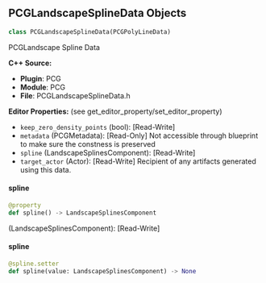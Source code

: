 ## PCGLandscapeSplineData Objects

```python
class PCGLandscapeSplineData(PCGPolyLineData)
```

PCGLandscape Spline Data

**C++ Source:**

- **Plugin**: PCG
- **Module**: PCG
- **File**: PCGLandscapeSplineData.h

**Editor Properties:** (see get_editor_property/set_editor_property)

- ``keep_zero_density_points`` (bool):  [Read-Write]
- ``metadata`` (PCGMetadata):  [Read-Only] Not accessible through blueprint to make sure the constness is preserved
- ``spline`` (LandscapeSplinesComponent):  [Read-Write]
- ``target_actor`` (Actor):  [Read-Write] Recipient of any artifacts generated using this data.

<a id="unreal.PCGLandscapeSplineData.spline"></a>

#### spline

```python
@property
def spline() -> LandscapeSplinesComponent
```

(LandscapeSplinesComponent):  [Read-Write]

<a id="unreal.PCGLandscapeSplineData.spline"></a>

#### spline

```python
@spline.setter
def spline(value: LandscapeSplinesComponent) -> None
```

<a id="unreal.PCGPointData"></a>